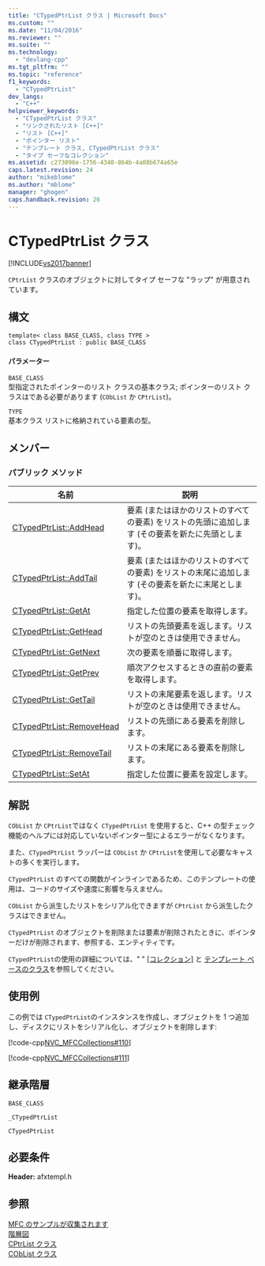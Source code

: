```yaml
---
title: "CTypedPtrList クラス | Microsoft Docs"
ms.custom: ""
ms.date: "11/04/2016"
ms.reviewer: ""
ms.suite: ""
ms.technology: 
  - "devlang-cpp"
ms.tgt_pltfrm: ""
ms.topic: "reference"
f1_keywords: 
  - "CTypedPtrList"
dev_langs: 
  - "C++"
helpviewer_keywords: 
  - "CTypedPtrList クラス"
  - "リンクされたリスト [C++]"
  - "リスト [C++]"
  - "ポインター リスト"
  - "テンプレート クラス, CTypedPtrList クラス"
  - "タイプ セーフなコレクション"
ms.assetid: c273096e-1756-4340-864b-4a08b674a65e
caps.latest.revision: 24
author: "mikeblome"
ms.author: "mblome"
manager: "ghogen"
caps.handback.revision: 26
---
```

# CTypedPtrList クラス
[!INCLUDE[vs2017banner](../../assembler/inline/includes/vs2017banner.md)]

`CPtrList` クラスのオブジェクトに対してタイプ セーフな "ラップ" が用意されています。  
  
## 構文  
  
```  
template< class BASE_CLASS, class TYPE >  
class CTypedPtrList : public BASE_CLASS  
```  
  
#### パラメーター  
 `BASE_CLASS`  
 型指定されたポインターのリスト クラスの基本クラス; ポインターのリスト クラスはである必要があります \(`CObList` か `CPtrList`\)。  
  
 `TYPE`  
 基本クラス リストに格納されている要素の型。  
  
## メンバー  
  
### パブリック メソッド  
  
|名前|説明|  
|--------|--------|  
|[CTypedPtrList::AddHead](../Topic/CTypedPtrList::AddHead.md)|要素 \(またはほかのリストのすべての要素\) をリストの先頭に追加します \(その要素を新たに先頭とします\)。|  
|[CTypedPtrList::AddTail](../Topic/CTypedPtrList::AddTail.md)|要素 \(またはほかのリストのすべての要素\) をリストの末尾に追加します \(その要素を新たに末尾とします\)。|  
|[CTypedPtrList::GetAt](../Topic/CTypedPtrList::GetAt.md)|指定した位置の要素を取得します。|  
|[CTypedPtrList::GetHead](../Topic/CTypedPtrList::GetHead.md)|リストの先頭要素を返します。リストが空のときは使用できません。|  
|[CTypedPtrList::GetNext](../Topic/CTypedPtrList::GetNext.md)|次の要素を順番に取得します。|  
|[CTypedPtrList::GetPrev](../Topic/CTypedPtrList::GetPrev.md)|順次アクセスするときの直前の要素を取得します。|  
|[CTypedPtrList::GetTail](../Topic/CTypedPtrList::GetTail.md)|リストの末尾要素を返します。リストが空のときは使用できません。|  
|[CTypedPtrList::RemoveHead](../Topic/CTypedPtrList::RemoveHead.md)|リストの先頭にある要素を削除します。|  
|[CTypedPtrList::RemoveTail](../Topic/CTypedPtrList::RemoveTail.md)|リストの末尾にある要素を削除します。|  
|[CTypedPtrList::SetAt](../Topic/CTypedPtrList::SetAt.md)|指定した位置に要素を設定します。|  
  
## 解説  
 `CObList` か `CPtrList`ではなく `CTypedPtrList` を使用すると、C\+\+ の型チェック機能のヘルプには対応していないポインター型によるエラーがなくなります。  
  
 また、`CTypedPtrList` ラッパーは `CObList` か `CPtrList`を使用して必要なキャストの多くを実行します。  
  
 `CTypedPtrList` のすべての関数がインラインであるため、このテンプレートの使用は、コードのサイズや速度に影響を与えません。  
  
 `CObList` から派生したリストをシリアル化できますが `CPtrList` から派生したクラスはできません。  
  
 `CTypedPtrList` のオブジェクトを削除または要素が削除されたときに、ポインターだけが削除されます、参照する、エンティティです。  
  
 `CTypedPtrList`の使用の詳細については、" " [&#91;コレクション&#93;](../../mfc/collections.md) と [テンプレート ベースのクラス](../Topic/Template-Based%20Classes.md)を参照してください。  
  
## 使用例  
 この例では `CTypedPtrList`のインスタンスを作成し、オブジェクトを 1 つ追加し、ディスクにリストをシリアル化し、オブジェクトを削除します:  
  
 [!code-cpp[NVC_MFCCollections#110](../../mfc/codesnippet/CPP/ctypedptrlist-class_1.cpp)]  
  
 [!code-cpp[NVC_MFCCollections#111](../../mfc/codesnippet/CPP/ctypedptrlist-class_2.cpp)]  
  
## 継承階層  
 `BASE_CLASS`  
  
 `_CTypedPtrList`  
  
 `CTypedPtrList`  
  
## 必要条件  
 **Header:** afxtempl.h  
  
## 参照  
 [MFC のサンプルが収集されます](../../top/visual-cpp-samples.md)   
 [階層図](../../mfc/hierarchy-chart.md)   
 [CPtrList クラス](../Topic/CPtrList%20Class.md)   
 [CObList クラス](../../mfc/reference/coblist-class.md)